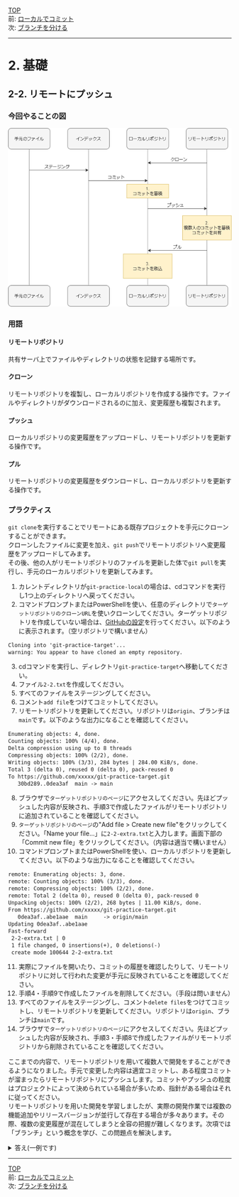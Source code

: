 [TOP](../README.md)   
前: [ローカルでコミット](./local-commit.md)  
次: [ブランチを分ける](./branch.md)  

---

# 2. 基礎
## 2-2. リモートにプッシュ
### 今回やることの図

![](../assets/remote-push.drawio.png)

### 用語
#### リモートリポジトリ
共有サーバ上でファイルやディレクトリの状態を記録する場所です。

#### クローン
リモートリポジトリを複製し、ローカルリポジトリを作成する操作です。ファイルやディレクトリがダウンロードされるのに加え、変更履歴も複製されます。

#### プッシュ
ローカルリポジトリの変更履歴をアップロードし、リモートリポジトリを更新する操作です。

#### プル
リモートリポジトリの変更履歴をダウンロードし、ローカルリポジトリを更新する操作です。

### プラクティス
`git clone`を実行することでリモートにある既存プロジェクトを手元にクローンすることができます。  
クローンしたファイルに変更を加え、`git push`でリモートリポジトリへ変更履歴をアップロードしてみます。  
その後、他の人がリモートリポジトリのファイルを更新した体で`git pull`を実行し、手元のローカルリポジトリを更新してみます。   

1. カレントディレクトリが`git-practice-local`の場合は、cdコマンドを実行し1つ上のディレクトリへ戻ってください。
2. コマンドプロンプトまたはPowerShellを使い、任意のディレクトリで`ターゲットリポジトリのクローンURL`を使いクローンしてください。ターゲットリポジトリを作成していない場合は、[GitHubの設定](../preparation/github.md)を行ってください。以下のように表示されます。（空リポジトリで構いません）
```
Cloning into 'git-practice-target'...
warning: You appear to have cloned an empty repository.
```
3. cdコマンドを実行し、ディレクトリ`git-practice-target`へ移動してください。
4. ファイル`2-2.txt`を作成してください。
5. すべてのファイルをステージングしてください。
6. コメント`add file`をつけてコミットしてください。
7. リモートリポジトリを更新してください。リポジトリは`origin`、ブランチは`main`です。以下のような出力になることを確認してください。
```
Enumerating objects: 4, done.
Counting objects: 100% (4/4), done.
Delta compression using up to 8 threads
Compressing objects: 100% (2/2), done.
Writing objects: 100% (3/3), 284 bytes | 284.00 KiB/s, done.
Total 3 (delta 0), reused 0 (delta 0), pack-reused 0
To https://github.com/xxxxx/git-practice-target.git
   30bd289..0dea3af  main -> main
```
8. ブラウザで`ターゲットリポジトリのページ`にアクセスしてください。先ほどプッシュした内容が反映され、手順3で作成したファイルがリモートリポジトリに追加されていることを確認してください。
9. `ターゲットリポジトリのページ`の"Add file > Create new file"をクリックしてください。「Name your file...」に`2-2-extra.txt`と入力します。画面下部の「Commit new file」をクリックしてください。（内容は適当で構いません）
10. コマンドプロンプトまたはPowerShellを使い、ローカルリポジトリを更新してください。以下のような出力になることを確認してください。
```
remote: Enumerating objects: 3, done.
remote: Counting objects: 100% (3/3), done.
remote: Compressing objects: 100% (2/2), done.
remote: Total 2 (delta 0), reused 0 (delta 0), pack-reused 0
Unpacking objects: 100% (2/2), 268 bytes | 11.00 KiB/s, done.
From https://github.com/xxxxx/git-practice-target.git
   0dea3af..abe1aae  main     -> origin/main
Updating 0dea3af..abe1aae
Fast-forward
 2-2-extra.txt | 0
 1 file changed, 0 insertions(+), 0 deletions(-)
 create mode 100644 2-2-extra.txt
```
11.  実際にファイルを開いたり、コミットの履歴を確認したりして、リモートリポジトリに対して行われた変更が手元に反映されていることを確認してください。
12.  手順4・手順9で作成したファイルを削除してください。（手段は問いません）
13.  すべてのファイルをステージングし、コメント`delete files`をつけてコミットし、リモートリポジトリを更新してください。リポジトリは`origin`、ブランチは`main`です。
14.  ブラウザで`ターゲットリポジトリのページ`にアクセスしてください。先ほどプッシュした内容が反映され、手順3・手順8で作成したファイルがリモートリポジトリから削除されていることを確認してください。

ここまでの内容で、リモートリポジトリを用いて複数人で開発をすることができるようになりました。手元で変更した内容は適宜コミットし、ある程度コミットが溜まったらリモートリポジトリにプッシュします。コミットやプッシュの粒度はプロジェクトによって決められている場合が多いため、指針がある場合はそれに従ってください。  
リモートリポジトリを用いた開発を学習しましたが、実際の開発作業では複数の機能追加やリリースバージョンが並行して存在する場合が多々あります。その際、複数の変更履歴が混在してしまうと全容の把握が難しくなります。次項では「ブランチ」という概念を学び、この問題点を解決します。

<details>
<summary>
答え(一例です)
</summary>


1.
```
PS C:\Users\tie308747\Documents\git-test\git-practice-local> cd ..
PS C:\Users\tie308747\Documents\git-test>
```

2. 
```
> git clone https://github.com/kato-pra/git-practice-target.git
Cloning into 'git-practice-target'...
warning: You appear to have cloned an empty repository.
```

3. 
```
PS C:\Users\tie308747\Documents\git-test> cd git-practice-target
PS C:\Users\tie308747\Documents\git-test\git-practice-target>
```

4. ファイル作成はGUIでも可能なため省略

5. 
```
git add .
```

6. 
```
> git commit -m "add file"
[main (root-commit) dd89787] add file
 1 file changed, 0 insertions(+), 0 deletions(-)
 create mode 100644 2-2.txt
```

7. 
```
> git push origin main
Enumerating objects: 3, done.
Counting objects: 100% (3/3), done.
Writing objects: 100% (3/3), 206 bytes | 206.00 KiB/s, done.
Total 3 (delta 0), reused 0 (delta 0), pack-reused 0 (from 0)
To https://github.com/kato-pra/git-practice-target.git
 * [new branch]      main -> main
```

8. 
![](./2_2_image/8image.png)

9. 
![](./2_2_image/9_1image.png)
![](./2_2_image/9_2image.png)
![](./2_2_image/9_3image.png)

10. 
```
> git pull
remote: Enumerating objects: 4, done.
remote: Counting objects: 100% (4/4), done.
remote: Compressing objects: 100% (2/2), done.
remote: Total 3 (delta 0), reused 0 (delta 0), pack-reused 0 (from 0)
Unpacking objects: 100% (3/3), 928 bytes | 48.00 KiB/s, done.
From https://github.com/kato-pra/git-practice-target
   dd89787..555d7c5  main       -> origin/main
Updating dd89787..555d7c5
Fast-forward
 2-2-extra.txt | 1 +
 1 file changed, 1 insertion(+)
 create mode 100644 2-2-extra.txt
```

11. 
```
> ls


    ディレクトリ: C:\Users\tie308747\Documents\git-test\git-practice-target


Mode                 LastWriteTime         Length Name
----                 -------------         ------ ----
-a----        2025/06/13     17:19              6 2-2-extra.txt
-a----        2025/06/13     17:02              0 2-2.txt
```

12. ファイルの削除はGUIで可能なため省略

13. 
```
> git add .
> git commit -m "delete files"
[main 9699168] delete files
 2 files changed, 1 deletion(-)
 delete mode 100644 2-2-extra.txt
 delete mode 100644 2-2.txt
> git push origin main
Enumerating objects: 3, done.
Counting objects: 100% (3/3), done.
Delta compression using up to 16 threads
Compressing objects: 100% (1/1), done.
Writing objects: 100% (2/2), 193 bytes | 193.00 KiB/s, done.
Total 2 (delta 0), reused 0 (delta 0), pack-reused 0 (from 0)
To https://github.com/kato-pra/git-practice-target.git
   555d7c5..9699168  main -> main
```

14. 
![](./2_2_image/14image.png)

</details>

--- 

[TOP](../README.md)   
前: [ローカルでコミット](./local-commit.md)  
次: [ブランチを分ける](./branch.md)  